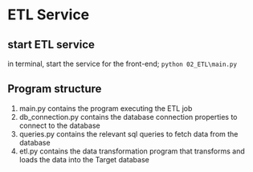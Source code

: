 # ETL Service


## start ETL service

in terminal, start the service for the front-end;
`` python 02_ETL\main.py    
``

## Program structure

1. main.py contains the program executing the ETL job
2. db_connection.py contains the database connection properties to connect to the database
3. queries.py contains the relevant sql queries to fetch data from the database
4. etl.py contains the data transformation program that transforms and loads the data into the Target database